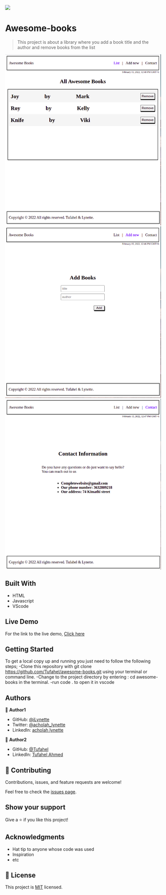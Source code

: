 ![](https://img.shields.io/badge/Microverse-blueviolet)

# Awesome-books
> This project is about a library where you add a book title and the author and remove books from the list

![screenshot](images/Pix1.png)
![screenshot](images/Pix2.png)
![screenshot](images/Pix3.png)

## Built With
- HTML
- Javascript
- VScode
## Live Demo
For the link to the live demo, [Click here](https://tufahel.github.io/awesome-books/)
## Getting Started
To get a local copy up and running you just need to follow the following steps;
-Clone this repository with
git clone https://github.com/Tufahel/awesome-books.git using your terminal or command line.
-Change to the project directory by entering :
cd awesome-books in the terminal.
-run code . to open it in vscode

## Authors

👤 **Author1**

- GitHub: [@iLynette](https://github.com/iLynette)
- Twitter: [@acholah_lynette](https://twitter.com/acholah_lynette)
- LinkedIn: [acholah lynette](https://www.linkedin.com/in/lynette-acholah/)

👤 **Author2**

- GitHub: [@Tufahel](https://github.com/Tufahel)
- LinkedIn: [Tufahel Ahmed](https://bd.linkedin.com/in/tufahel-ahmed-972884203)

## 🤝 Contributing

Contributions, issues, and feature requests are welcome!

Feel free to check the [issues page](../../issues/).

## Show your support

Give a ⭐️ if you like this project!

## Acknowledgments

- Hat tip to anyone whose code was used
- Inspiration
- etc

## 📝 License

This project is [MIT](./MIT.md) licensed.
